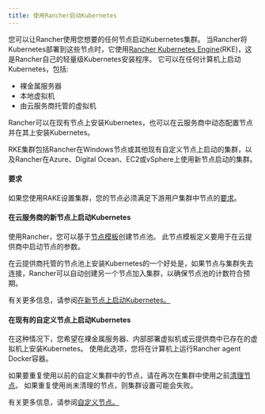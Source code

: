 ```yaml
---
title: 使用Rancher启动Kubernetes
---
```


您可以让Rancher使用您想要的任何节点启动Kubernetes集群。 当Rancher将Kubernetes部署到这些节点时，它使用[Rancher Kubernetes Engine]({{<baseurl>}}/rke/latest/en/)(RKE)，这是Rancher自己的轻量级Kubernetes安装程序。 它可以在任何计算机上启动Kubernetes，包括:

- 裸金属服务器
- 本地虚拟机
- 由云服务商托管的虚拟机

Rancher可以在现有节点上安装Kubernetes，也可以在云服务商中动态配置节点并在其上安装Kubernetes。

RKE集群包括Rancher在Windows节点或其他现有自定义节点上启动的集群，以及Rancher在Azure、Digital Ocean、EC2或vSphere上使用新节点启动的集群。

#### 要求

如果您使用RAKE设置集群，您的节点必须满足下游用户集群中节点的[要求](/docs/cluster-provisioning/node-requirements)。

#### 在云服务商的新节点上启动Kubernetes

使用Rancher，您可以基于[节点模板](/docs/cluster-provisioning/rke-clusters/node-pools/#node-templates)创建节点池。 此节点模板定义要用于在云提供商中启动节点的参数。

在云提供商托管的节点池上安装Kubernetes的一个好处是，如果节点与集群失去连接，Rancher可以自动创建另一个节点加入集群，以确保节点池的计数符合预期。

有关更多信息，请参阅[在新节点上启动Kubernetes。](/docs/cluster-provisioning/rke-clusters/node-pools/)

#### 在现有的自定义节点上启动Kubernetes

在这种情况下，您希望在裸金属服务器、内部部署虚拟机或云提供商中已存在的虚拟机上安装Kubernetes。 使用此选项，您将在计算机上运行Rancher agent Docker容器。

如果要重复使用以前的自定义集群中的节点，请在再次在集群中使用之前[清理节点](/docs/admin-settings/removing-rancher/rancher-cluster-nodes/)。 如果重复使用尚未清理的节点，则集群设置可能会失败。

有关更多信息，请参阅[自定义节点。](/docs/cluster-provisioning/rke-clusters/custom-nodes/)
